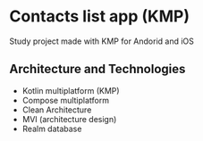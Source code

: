 # Contacts list app (KMP)

Study project made with KMP for Andorid and iOS

## Architecture and Technologies

- Kotlin multiplatform (KMP)
- Compose multiplatform
- Clean Architecture
- MVI (architecture design)
- Realm database
